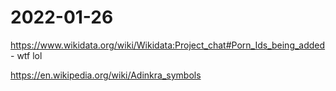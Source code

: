 # 2022-01-26
https://www.wikidata.org/wiki/Wikidata:Project_chat#Porn_Ids_being_added
	-	wtf lol

https://en.wikipedia.org/wiki/Adinkra_symbols

